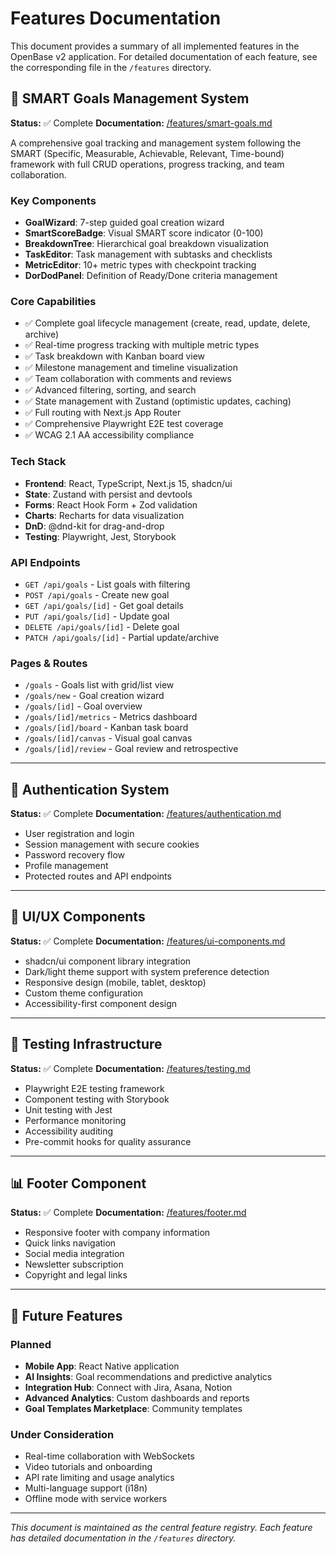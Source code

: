 # Features Documentation

This document provides a summary of all implemented features in the OpenBase v2 application. For detailed documentation of each feature, see the corresponding file in the `/features` directory.

## 🎯 SMART Goals Management System

**Status:** ✅ Complete
**Documentation:** [/features/smart-goals.md](./features/smart-goals.md)

A comprehensive goal tracking and management system following the SMART (Specific, Measurable, Achievable, Relevant, Time-bound) framework with full CRUD operations, progress tracking, and team collaboration.

### Key Components
- **GoalWizard**: 7-step guided goal creation wizard
- **SmartScoreBadge**: Visual SMART score indicator (0-100)
- **BreakdownTree**: Hierarchical goal breakdown visualization
- **TaskEditor**: Task management with subtasks and checklists
- **MetricEditor**: 10+ metric types with checkpoint tracking
- **DorDodPanel**: Definition of Ready/Done criteria management

### Core Capabilities
- ✅ Complete goal lifecycle management (create, read, update, delete, archive)
- ✅ Real-time progress tracking with multiple metric types
- ✅ Task breakdown with Kanban board view
- ✅ Milestone management and timeline visualization
- ✅ Team collaboration with comments and reviews
- ✅ Advanced filtering, sorting, and search
- ✅ State management with Zustand (optimistic updates, caching)
- ✅ Full routing with Next.js App Router
- ✅ Comprehensive Playwright E2E test coverage
- ✅ WCAG 2.1 AA accessibility compliance

### Tech Stack
- **Frontend**: React, TypeScript, Next.js 15, shadcn/ui
- **State**: Zustand with persist and devtools
- **Forms**: React Hook Form + Zod validation
- **Charts**: Recharts for data visualization
- **DnD**: @dnd-kit for drag-and-drop
- **Testing**: Playwright, Jest, Storybook

### API Endpoints
- `GET /api/goals` - List goals with filtering
- `POST /api/goals` - Create new goal
- `GET /api/goals/[id]` - Get goal details
- `PUT /api/goals/[id]` - Update goal
- `DELETE /api/goals/[id]` - Delete goal
- `PATCH /api/goals/[id]` - Partial update/archive

### Pages & Routes
- `/goals` - Goals list with grid/list view
- `/goals/new` - Goal creation wizard
- `/goals/[id]` - Goal overview
- `/goals/[id]/metrics` - Metrics dashboard
- `/goals/[id]/board` - Kanban task board
- `/goals/[id]/canvas` - Visual goal canvas
- `/goals/[id]/review` - Goal review and retrospective

---

## 🔐 Authentication System

**Status:** ✅ Complete
**Documentation:** [/features/authentication.md](./features/authentication.md)

- User registration and login
- Session management with secure cookies
- Password recovery flow
- Profile management
- Protected routes and API endpoints

---

## 🎨 UI/UX Components

**Status:** ✅ Complete
**Documentation:** [/features/ui-components.md](./features/ui-components.md)

- shadcn/ui component library integration
- Dark/light theme support with system preference detection
- Responsive design (mobile, tablet, desktop)
- Custom theme configuration
- Accessibility-first component design

---

## 🧪 Testing Infrastructure

**Status:** ✅ Complete
**Documentation:** [/features/testing.md](./features/testing.md)

- Playwright E2E testing framework
- Component testing with Storybook
- Unit testing with Jest
- Performance monitoring
- Accessibility auditing
- Pre-commit hooks for quality assurance

---

## 📊 Footer Component

**Status:** ✅ Complete
**Documentation:** [/features/footer.md](./features/footer.md)

- Responsive footer with company information
- Quick links navigation
- Social media integration
- Newsletter subscription
- Copyright and legal links

---

## 🚀 Future Features

### Planned
- **Mobile App**: React Native application
- **AI Insights**: Goal recommendations and predictive analytics
- **Integration Hub**: Connect with Jira, Asana, Notion
- **Advanced Analytics**: Custom dashboards and reports
- **Goal Templates Marketplace**: Community templates

### Under Consideration
- Real-time collaboration with WebSockets
- Video tutorials and onboarding
- API rate limiting and usage analytics
- Multi-language support (i18n)
- Offline mode with service workers

---

*This document is maintained as the central feature registry. Each feature has detailed documentation in the `/features` directory.*